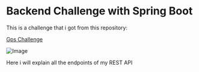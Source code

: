 # Backend Challenge with Spring Boot

This is a challenge that i got from this repository:

[Gps Challenge](https://github.com/backend-br/desafios/blob/master/points-of-interest/PROBLEM.md)

![Image](https://play-lh.googleusercontent.com/wvJNF9Q2sSg8Z7sKScWhqTptjb1r4HdVjc8fjXiBEnxM3h9KPGy9rkfiowV6P8OLq0A)


Here i will explain all the endpoints of my REST API

